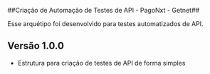 ##Criação de Automação de Testes de API - PagoNxt - Getnet##

Esse arquétipo foi desenvolvido para testes automatizados de API.

## Versão 1.0.0

* Estrutura para criação de testes de API de forma simples
